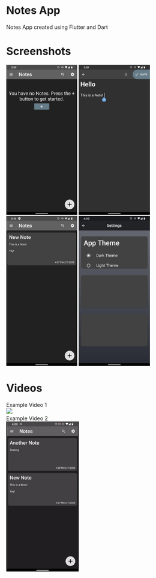 # Notes App
Notes App created using Flutter and Dart

# Screenshots
<img src="github-Images/Notes1.png" height="400">  <img src="github-Images/Notes2.png" height="400">  <img src="github-Images/Notes4.png" height="400">  <img src="github-Images/Notes3.png" height="400">

# Videos
Example Video 1
<br/>
<img src="github-Images/NotesVideo1.gif" height="400">
<br/>
Example Video 2
<br/>
<img src="github-Images/NotesVideo2.gif" height="400">

